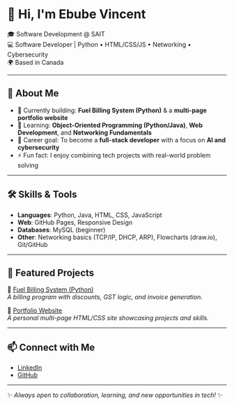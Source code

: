 # 👋 Hi, I'm Ebube Vincent  

🎓  Software Development @ SAIT  
💻  Software Developer | Python • HTML/CSS/JS • Networking • Cybersecurity  
🌍 Based in Canada   

---

## 🚀 About Me
- 🔭 Currently building: **Fuel Billing System (Python)** & a **multi-page portfolio website**  
- 🌱 Learning: **Object-Oriented Programming (Python/Java)**, **Web Development**, and **Networking Fundamentals**  
- 🎯 Career goal: To become a **full-stack developer** with a focus on **AI and cybersecurity**  
- ⚡ Fun fact: I enjoy combining tech projects with real-world problem solving  

---

## 🛠️ Skills & Tools
- **Languages**: Python, Java, HTML, CSS, JavaScript  
- **Web**: GitHub Pages, Responsive Design  
- **Databases**: MySQL (beginner)  
- **Other**: Networking basics (TCP/IP, DHCP, ARP), Flowcharts (draw.io), Git/GitHub  

---

## 📂 Featured Projects
🌟 [Fuel Billing System (Python)](https://github.com/monterovincent/fuel-billing-system)  
*A billing program with discounts, GST logic, and invoice generation.*  

🌟 [Portfolio Website](https://github.com/monterovincent)  
*A personal multi-page HTML/CSS site showcasing projects and skills.*  

---

## 📫 Connect with Me
- [LinkedIn](https://www.linkedin.com/in/ebube-vincent/)  
- [GitHub](https://github.com/monterovincent)  

---
✨ *Always open to collaboration, learning, and new opportunities in tech!* ✨
